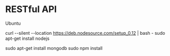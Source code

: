 # RESTful API

Ubuntu

curl --silent --location https://deb.nodesource.com/setup_0.12 | bash -
sudo apt-get install nodejs

sudo apt-get install mongodb
sudo npm install 
